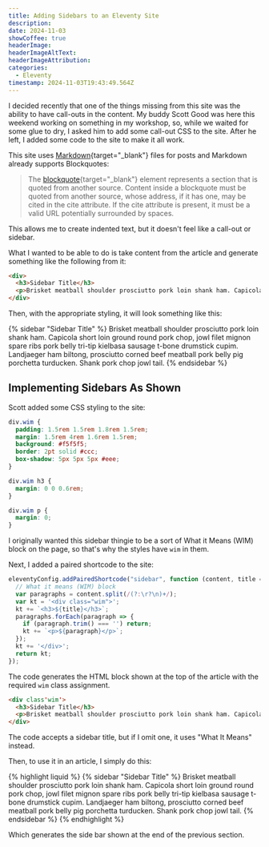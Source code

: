 ```yaml
---
title: Adding Sidebars to an Eleventy Site
description: 
date: 2024-11-03
showCoffee: true
headerImage: 
headerImageAltText: 
headerImageAttribution: 
categories:
  - Eleventy
timestamp: 2024-11-03T19:43:49.564Z
---
```


I decided recently that one of the things missing from this site was the ability to have call-outs in the content. My buddy Scott Good was here this weekend working on something in my workshop, so, while we waited for some glue to dry, I asked him to add some call-out CSS to the site. After he left, I added some code to the site to make it all work.

This site uses [Markdown](https://daringfireball.net/projects/markdown/){target="_blank"} files for posts and Markdown already supports Blockquotes:

> The [blockquote](https://www.w3.org/TR/2011/WD-html5-author-20110809/the-blockquote-element.html){target="_blank"} element represents a section that is quoted from another source. Content inside a blockquote must be quoted from another source, whose address, if it has one, may be cited in the cite attribute. If the cite attribute is present, it must be a valid URL potentially surrounded by spaces.

This allows me to create indented text, but it doesn't feel like a call-out or sidebar.

What I wanted to be able to do is take content from the article and generate something like the following from it:

```html
<div>
  <h3>Sidebar Title</h3>
  <p>Brisket meatball shoulder prosciutto pork loin shank ham. Capicola short loin ground round pork chop, jowl filet mignon spare ribs pork belly tri-tip kielbasa sausage t-bone drumstick cupim. Landjaeger ham biltong, prosciutto corned beef meatball pork belly pig porchetta turducken. Shank pork chop jowl tail.</p>
</div>
```

Then, with the appropriate styling, it will look something like this:

{% sidebar "Sidebar Title" %}
Brisket meatball shoulder prosciutto pork loin shank ham. Capicola short loin ground round pork chop, jowl filet mignon spare ribs pork belly tri-tip kielbasa sausage t-bone drumstick cupim. Landjaeger ham biltong, prosciutto corned beef meatball pork belly pig porchetta turducken. Shank pork chop jowl tail.
{% endsidebar %}

## Implementing Sidebars As Shown

Scott added some CSS styling to the site:

```css
div.wim {
  padding: 1.5rem 1.5rem 1.8rem 1.5rem;
  margin: 1.5rem 4rem 1.6rem 1.5rem;
  background: #f5f5f5;
  border: 2pt solid #ccc;
  box-shadow: 5px 5px 5px #eee;
}

div.wim h3 {
  margin: 0 0 0.6rem;
}

div.wim p {
  margin: 0;
}
```

I originally wanted this sidebar thingie to be a sort of What it Means (WIM) block on the page, so that's why the styles have `wim` in them.

Next, I added a paired shortcode to the site:

```javascript
eleventyConfig.addPairedShortcode("sidebar", function (content, title = "What it Means") {
  // What it means (WIM) block
  var paragraphs = content.split(/(?:\r?\n)+/);
  var kt = '<div class="wim">';
  kt += `<h3>${title}</h3>`;
  paragraphs.forEach(paragraph => {
    if (paragraph.trim() === '') return;
    kt += `<p>${paragraph}</p>`;
  });
  kt += '</div>';
  return kt;
});
```

The code generates the HTML block shown at the top of the article with the required `wim` class assignment.

```html
<div class'wim'>
  <h3>Sidebar Title</h3>
  <p>Brisket meatball shoulder prosciutto pork loin shank ham. Capicola short loin ground round pork chop, jowl filet mignon spare ribs pork belly tri-tip kielbasa sausage t-bone drumstick cupim. Landjaeger ham biltong, prosciutto corned beef meatball pork belly pig porchetta turducken. Shank pork chop jowl tail.</p>
</div>
```

The code accepts a sidebar title, but if I omit one, it uses "What It Means" instead.

Then, to use it in an article, I simply do this:

{% highlight liquid %}
{% sidebar "Sidebar Title" %}
Brisket meatball shoulder prosciutto pork loin shank ham. Capicola short loin ground round pork chop, jowl filet mignon spare ribs pork belly tri-tip kielbasa sausage t-bone drumstick cupim. Landjaeger ham biltong, prosciutto corned beef meatball pork belly pig porchetta turducken. Shank pork chop jowl tail.
{% endsidebar %}
{% endhighlight %}

Which generates the side bar shown at the end of the previous section.
